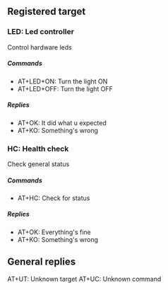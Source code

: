 
## Registered target

### LED: Led controller
Control hardware leds

##### Commands
- AT+LED+ON: Turn the light ON
- AT+LED+OFF: Turn the light OFF

##### Replies
- AT+OK: It did what u expected
- AT+KO: Something's wrong

### HC: Health check
Check general status

##### Commands
- AT+HC: Check for status

##### Replies
- AT+OK: Everything's fine
- AT+KO: Something's wrong


## General replies
AT+UT: Unknown target
AT+UC: Unknown command
